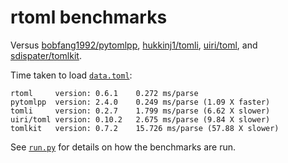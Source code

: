 # rtoml benchmarks

Versus
[bobfang1992/pytomlpp](https://github.com/bobfang1992/pytomlpp),
[hukkinj1/tomli](https://github.com/hukkinj1/tomli),
[uiri/toml](https://github.com/uiri/toml),
and
[sdispater/tomlkit](https://github.com/sdispater/tomlkit).

Time taken to load [`data.toml`](https://github.com/samuelcolvin/rtoml/blob/main/benchmarks/data.toml):
```
rtoml     version: 0.6.1    0.272 ms/parse
pytomlpp  version: 2.4.0    0.249 ms/parse (1.09 X faster)
tomli     version: 0.2.7    1.799 ms/parse (6.62 X slower)
uiri/toml version: 0.10.2   2.675 ms/parse (9.84 X slower)
tomlkit   version: 0.7.2    15.726 ms/parse (57.88 X slower)
```

See [`run.py`](https://github.com/samuelcolvin/rtoml/blob/main/benchmarks/run.py) for details on how
the benchmarks are run.
